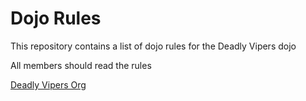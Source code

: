 Dojo Rules
==========

This repository contains a list of dojo rules for the Deadly Vipers dojo

All members should read the rules

[Deadly Vipers Org](https://github.com/deadlyvipers)
